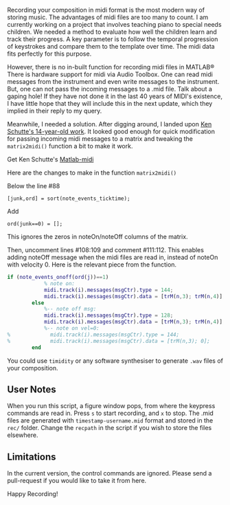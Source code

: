 Recording your composition in midi format is the most modern way of storing music. The advantages of midi files are too many to count. I am currently working on a project that involves teaching piano to special needs children. We needed a method to evaluate how well the children learn and track their progress. A key parameter is to follow the temporal progression of keystrokes and compare them to the template over time. The midi data fits perfectly for this purpose.

However, there is no in-built function for recording midi files in MATLAB&reg; There is hardware support for midi via Audio Toolbox. One can read midi messages from the instrument and even write messages to the instrument. But, one can not pass the incoming messages to a .mid file. Talk about a gaping hole! If they have not done it in the last 40 years of MIDI's existence, I have little hope that they will include this in the next update, which they implied in their reply to my query.

Meanwhile, I needed a solution. After digging around, I landed upon [Ken Schutte's 14-year-old work](https://kenschutte.com/midi/). It looked good enough for quick modification for passing incoming midi messages to a matrix and tweaking the `matrix2midi()` function a bit to make it work.

Get Ken Schutte's [Matlab-midi](https://github.com/kts/matlab-midi) 

Here are the changes to make in the function `matrix2midi()`

Below the line #88
``` 
[junk,ord] = sort(note_events_ticktime);
```

Add
```
ord(junk==0) = [];
```
This ignores the zeros in noteOn/noteOff columns of the matrix.

Then, uncomment lines #108:109 and comment #111:112. This enables adding noteOff message when the midi files are read in, instead of noteOn with velocity 0. Here is the relevant piece from the function.
```matlab
if (note_events_onoff(ord(j))==1)
            % note on:
            midi.track(i).messages(msgCtr).type = 144;
            midi.track(i).messages(msgCtr).data = [trM(n,3); trM(n,4)];
        else
            %-- note off msg:
            midi.track(i).messages(msgCtr).type = 128;
            midi.track(i).messages(msgCtr).data = [trM(n,3); trM(n,4)];
            %-- note on vel=0:
%             midi.track(i).messages(msgCtr).type = 144;
%             midi.track(i).messages(msgCtr).data = [trM(n,3); 0];
        end
```

You could use `timidity` or any software synthesiser to generate `.wav` files of your composition. 

## User Notes

When you run this script, a figure window pops, from where the keypress commands are read in. Press `s` to start recording, and `x` to stop. The .mid files are generated with `timestamp-username.mid` format and stored in the `rec/` folder. Change the `recpath` in the script if you wish to store the files elsewhere.

## Limitations

In the current version, the control commands are ignored. Please send a pull-request if you would like to take it from here.

Happy Recording!